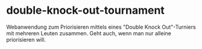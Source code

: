 # double-knock-out-tournament

Webanwendung zum Priorisieren mittels eines "Double Knock Out"-Turniers mit mehreren Leuten zusammen.
Geht auch, wenn man nur alleine priorisieren will.
